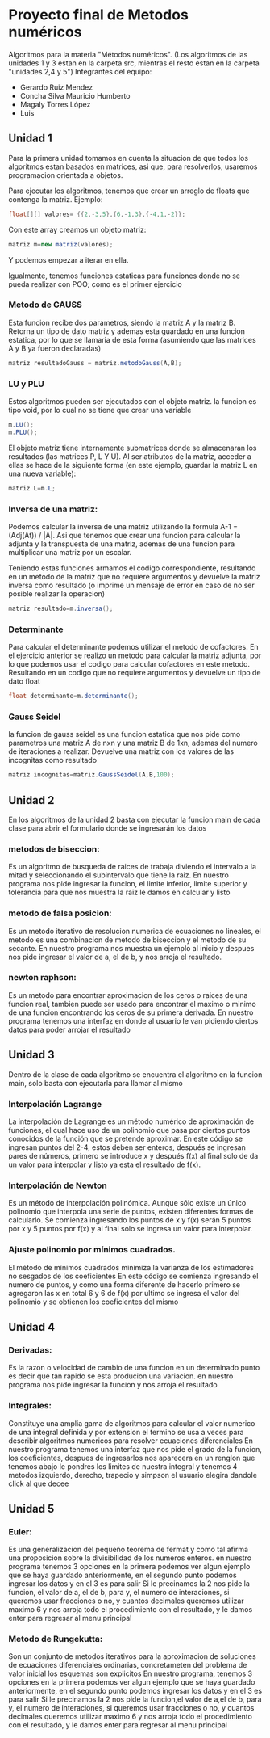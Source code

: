 # Proyecto final de Metodos numéricos
Algoritmos para la materia "Métodos numéricos".
(Los algoritmos de las unidades 1 y 3 estan en la carpeta src, mientras el resto estan en la carpeta "unidades 2,4 y 5")
Integrantes del equipo:
- Gerardo Ruiz Mendez
- Concha Silva Mauricio Humberto
- Magaly Torres López
- Luis



## Unidad 1
Para la primera unidad tomamos en cuenta la situacion de que todos los algoritmos estan basados en  matrices, asi que, para resolverlos, usaremos programacion orientada a objetos.

Para ejecutar los algoritmos, tenemos que crear un arreglo de floats que contenga la matriz. Ejemplo:

```java
float[][] valores= {{2,-3,5},{6,-1,3},{-4,1,-2}};
```
Con este array creamos un objeto matriz:
```java
matriz m=new matriz(valores);
```

Y podemos empezar a iterar en ella.

Igualmente, tenemos funciones estaticas para funciones donde no se pueda realizar con POO; como es el primer ejercicio

### Metodo de GAUSS
Esta funcion recibe dos parametros, siendo la matriz A y la matriz B. Retorna un tipo de dato matriz y ademas esta guardado en una funcion estatica, por lo que se llamaria de esta forma (asumiendo que las matrices A y B ya fueron declaradas)
```java
matriz resultadoGauss = matriz.metodoGauss(A,B);
```
### LU y PLU

Estos algoritmos pueden ser ejecutados con el objeto matriz. la funcion es tipo void, por lo cual 
no se tiene que crear una variable
```java
m.LU();
m.PLU();
```

El objeto matriz tiene internamente submatrices donde se almacenaran los resultados (las matrices P, L Y U). Al ser atributos de la matriz, acceder a ellas se hace de la siguiente forma (en este ejemplo, guardar la matriz L en una nueva variable):
```java
matriz L=m.L;
```

### Inversa de una matriz:

Podemos calcular la inversa de una matriz utilizando la formula A-1 = (Adj(At)) / |A|. Asi que tenemos que crear una funcion para calcular la adjunta y la transpuesta de una matriz, ademas de una funcion para multiplicar una matriz por un escalar.

Teniendo estas funciones armamos el codigo correspondiente, resultando en un metodo de la matriz que no requiere argumentos y devuelve la matriz inversa como resultado (o imprime un mensaje de error en caso de no ser posible realizar la operacion)
```java
matriz resultado=m.inversa();
```

### Determinante

Para calcular el determinante podemos utilizar el metodo de cofactores. En el ejercicio anterior se realizo un metodo para calcular la matriz adjunta, por lo
que podemos usar el codigo para calcular cofactores en este metodo. Resultando en un codigo que no requiere argumentos y devuelve un tipo de dato float
```java
float determinante=m.determinante();
```

### Gauss Seidel

la funcion de gauss seidel es una funcion estatica que nos pide como parametros una matriz A de nxn y una matriz B de 1xn, ademas del numero de iteraciones a realizar.
Devuelve una matriz con los valores de las incognitas como resultado
```java
matriz incognitas=matriz.GaussSeidel(A,B,100);
```

## Unidad 2
En los algoritmos de la unidad 2 basta con ejecutar la funcion main de cada clase para abrir el formulario donde se ingresarán los datos

### metodos de biseccion:
Es un algoritmo de busqueda de raices de trabaja diviendo el intervalo a la mitad y seleccionando el subintervalo que tiene la raiz.
En nuestro programa nos pide ingresar la funcion, el limite inferior, limite superior y tolerancia para que nos muestra la raiz le damos en calcular y listo

### metodo de falsa posicion:
Es un metodo iterativo de resolucion numerica de ecuaciones no lineales, el metodo es una combinacion de metodo de biseccion y el metodo de su secante.
En nuestro programa nos muestra un ejemplo al inicio y despues nos pide ingresar el valor de a, el de b, y nos arroja el resultado.

### newton raphson:
Es un metodo para encontrar aproximacion de los ceros o raices de una funcion real, tambien puede ser usado para encontrar el maximo o minimo de una funcion encontrando los ceros de su primera derivada.
En nuestro programa tenemos una interfaz en donde al usuario le van pidiendo ciertos datos para poder arrojar el resultado


## Unidad 3

Dentro de la clase de cada algoritmo se encuentra el algoritmo en la funcion main, solo basta con ejecutarla para llamar al mismo

### Interpolación Lagrange
La interpolación de Lagrange es un método numérico de aproximación de funciones, el cual hace uso de un polinomio que pasa por ciertos puntos conocidos de la función que se pretende aproximar.
En este código se ingresan puntos del 2-4, estos deben ser enteros, después se ingresan pares de números, primero se introduce x y después  f(x) al final solo de da un valor para interpolar y listo ya esta el resultado de f(x).

### Interpolación de Newton
Es un método de interpolación polinómica. Aunque sólo existe un único polinomio que interpola una serie de puntos, existen diferentes formas de calcularlo.
Se comienza ingresando los puntos de x y f(x) serán 5 puntos por x y 5 puntos por f(x) y al final solo se ingresa un valor para interpolar.

### Ajuste polinomio por mínimos cuadrados.
El método de mínimos cuadrados minimiza la varianza de los estimadores no sesgados de los coeficientes
En este código se comienza ingresando  el numero de puntos, y como una forma diferente de hacerlo primero se agregaron las x  en total 6 y 6 de f(x) por ultimo se ingresa el valor del polinomio  y se obtienen los coeficientes del mismo

## Unidad 4

### Derivadas: 
Es la razon o velocidad de cambio de una funcion en un determinado punto es decir que tan rapido se esta producion una variacion.
en nuestro programa nos pide ingresar la funcion y nos arroja el resultado

### Integrales:
Constituye una amplia gama de algoritmos para calcular el valor numerico de una integral definida y por extension el termino se usa a veces para describir algoritmos numericos para resolver ecuaciones diferenciales
En nuestro programa tenemos una interfaz que nos pide el grado de la funcion, los coeficientes, despues de ingresarlos nos aparecera en un renglon que tenemos abajo le pondres los limites de nuestra integral y tenemos 4 metodos
izquierdo, derecho, trapecio y simpson el usuario elegira dandole click al que decee

## Unidad 5
### Euler:
Es una generalizacion del pequeño teorema de fermat y como tal afirma una proposicion sobre la divisibilidad de los numeros enteros.
en nuestro programa tenemos 3 opciones en la primera podemos ver algun ejemplo que se haya guardado anteriormente, en el segundo punto podemos ingresar los datos y en el 3 es para salir
Si le precinamos la 2 nos pide la funcion, el valor de a, el de b, para y, el numero de interaciones, si queremos usar fracciones o no, y cuantos decimales queremos utilizar maximo 6 y nos arroja todo el procedimiento con el resultado, y le damos enter para regresar al menu principal

### Metodo de Rungekutta:
Son un conjunto de metodos iterativos para la aproximacion de soluciones de ecuaciones diferenciales ordinarias, concretameten del problema de valor inicial los esquemas son explicitos
En nuestro programa, tenemos 3 opciones en la primera podemos ver algun ejemplo que se haya guardado anteriormente, en el segundo punto podemos ingresar los datos y en el 3 es para salir
Si le precinamos la 2 nos pide la funcion,el valor de a,el de b, para y, el numero de interaciones, si queremos usar fracciones o no, y cuantos decimales queremos utilizar maximo 6 y nos arroja todo el procedimiento con el resultado, y le damos enter para regresar al menu principal
